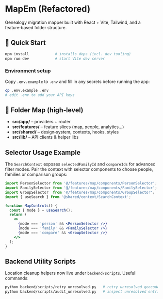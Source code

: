 # MapEm (Refactored)

Genealogy migration mapper built with React + Vite, Tailwind, and a feature‑based folder structure.

## 🚀 Quick Start
```bash
npm install            # installs deps (incl. dev tooling)
npm run dev            # start Vite dev server
```

### Environment setup
Copy `.env.example` to `.env` and fill in any secrets before running the app:

```bash
cp .env.example .env
# edit .env to add your API keys
```

## 📂 Folder Map (high‑level)
- **src/app/** – providers + router
- **src/features/** – feature slices (map, people, analytics…)
- **src/shared/** – design‑system, contexts, hooks, styles
- **src/lib/** – API clients & helper libs

## Selector Usage Example

The `SearchContext` exposes `selectedFamilyId` and `compareIds` for advanced
filter modes. Pair the context with selector components to choose people,
families or comparison groups:

```jsx
import PersonSelector from '@/features/map/components/PersonSelector';
import FamilySelector from '@/features/map/components/FamilySelector';
import GroupSelector  from '@/features/map/components/GroupSelector';
import { useSearch } from '@shared/context/SearchContext';

function MapControls() {
  const { mode } = useSearch();
  return (
    <>
      {mode === 'person' && <PersonSelector />}
      {mode === 'family' && <FamilySelector />}
      {mode === 'compare' && <GroupSelector />}
    </>
  );
}
```

## Backend Utility Scripts

Location cleanup helpers now live under `backend/scripts`. Useful commands:

```bash
python backend/scripts/retry_unresolved.py   # retry unresolved geocodes
python backend/scripts/audit_unresolved.py   # inspect unresolved entries
```
